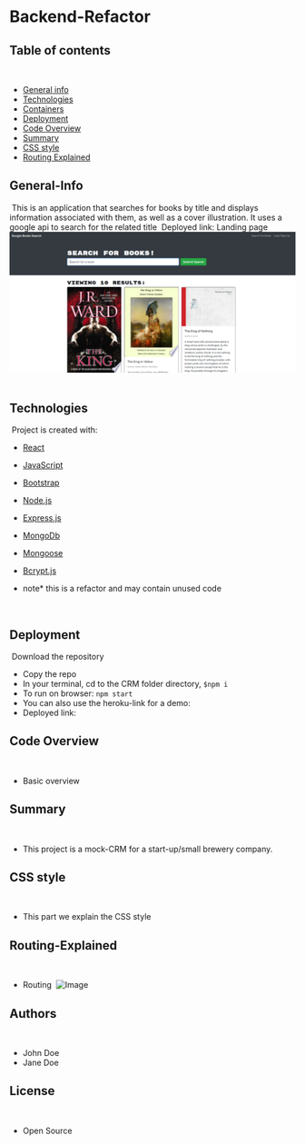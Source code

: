 # Backend-Refactor


## Table of contents
​
- [General info](#General-Info)
- [Technologies](#Technologies)
- [Containers](#Containers)
- [Deployment](#Deployment)
- [Code Overview](#Code-Overview)
- [Summary](#Summary)
- [CSS style](#CSS-style)
- [Routing Explained](#Routing-Explained)
​
​
## General-Info
​
This is an application that searches for books by title and displays information associated with them, as well as a cover illustration.  It uses a google api to search for the related title
​
Deployed link: 
​
Landing page 
​
![Image](assets/landingpage.png)
​
## Technologies
​
Project is created with:
​
- [React](https://reactjs.org/)
- [JavaScript](https://www.javascript.com/)
- [Bootstrap](https://getbootstrap.com/)
- [Node.js](https://nodejs.org/)
- [Express.js](https://expressjs.com/)
- [MongoDb](https://www.mongodb.com/)
- [Mongoose](https://mongoosejs.com/)
- [Bcrypt.js](https://www.npmjs.com/package/bcrypt)

- note* this is a refactor and may contain unused code

​
## Deployment
​
Download the repository
​
- Copy the repo
- In your terminal, cd to the CRM folder directory, `$npm i`
- To run on browser: `npm start`
- You can also use the heroku-link for a demo:
- Deployed link: 
​
## Code Overview
​
- Basic overview
​
## Summary
​
- This project is a mock-CRM for a start-up/small brewery company. 
​
## CSS style
​
- This part we explain the CSS style 
​
​
## Routing-Explained
​
- Routing 
​
![Image](assets/routing.png)
​
## Authors
​
- John Doe
- Jane Doe
​
## License
​
- Open Source